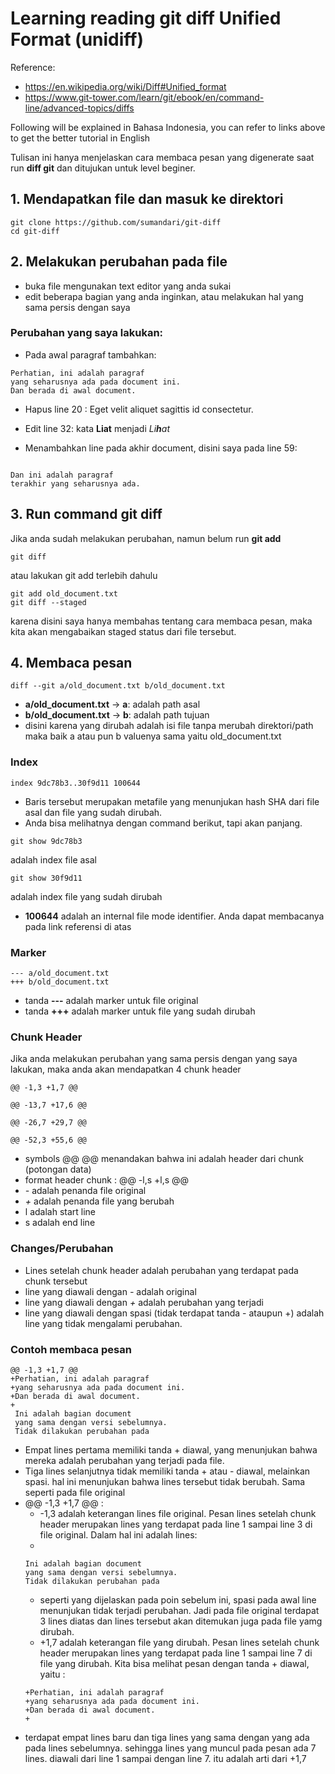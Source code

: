 # Learning reading git diff Unified Format (unidiff)

Reference: 
- https://en.wikipedia.org/wiki/Diff#Unified_format
- https://www.git-tower.com/learn/git/ebook/en/command-line/advanced-topics/diffs

Following will be explained in Bahasa Indonesia, you can refer to links above to get the better tutorial in English

Tulisan ini hanya menjelaskan cara membaca pesan yang digenerate saat run **diff git** dan ditujukan untuk level beginer.

## 1. Mendapatkan file dan masuk ke direktori
```
git clone https://github.com/sumandari/git-diff
cd git-diff
```
## 2. Melakukan perubahan pada file
- buka file mengunakan text editor yang anda sukai
- edit beberapa bagian yang anda inginkan, atau melakukan hal yang sama persis dengan saya
### Perubahan yang saya lakukan:
- Pada awal paragraf tambahkan:
```
Perhatian, ini adalah paragraf
yang seharusnya ada pada document ini.
Dan berada di awal document.
```

- Hapus line 20 : Eget velit aliquet sagittis id consectetur.

- Edit line 32: kata **Liat** menjadi _Li**h**at_

- Menambahkan line pada akhir document, disini saya pada line 59:
```

Dan ini adalah paragraf
terakhir yang seharusnya ada.
```

## 3. Run command git diff
Jika anda sudah melakukan perubahan, namun belum run **git add**
```
git diff
```
atau lakukan git add terlebih dahulu
```
git add old_document.txt
git diff --staged
```
karena disini saya hanya membahas tentang cara membaca pesan, maka kita akan mengabaikan staged status dari file tersebut.


## 4. Membaca pesan
```
diff --git a/old_document.txt b/old_document.txt
```
- **a/old_document.txt** -> **a**: adalah path asal
- **b/old_document.txt** -> **b**: adalah path tujuan
- disini karena yang dirubah adalah isi file tanpa merubah direktori/path maka baik a atau pun b valuenya sama yaitu old_document.txt

### Index
```
index 9dc78b3..30f9d11 100644
```
- Baris tersebut merupakan metafile yang menunjukan hash SHA dari file asal dan file yang sudah dirubah.
- Anda bisa melihatnya dengan command berikut, tapi akan panjang.
```
git show 9dc78b3
```
adalah index file asal
```
git show 30f9d11
```
adalah index file yang sudah dirubah
- **100644** adalah an internal file mode identifier. Anda dapat membacanya pada link referensi di atas

### Marker
```
--- a/old_document.txt
+++ b/old_document.txt
```
- tanda **---** adalah marker untuk file original
- tanda **+++** adalah marker untuk file yang sudah dirubah

### Chunk Header
Jika anda melakukan perubahan yang sama persis dengan yang saya lakukan, maka anda akan mendapatkan 4 chunk header
```
@@ -1,3 +1,7 @@
```
```
@@ -13,7 +17,6 @@
```
```
@@ -26,7 +29,7 @@
```
```
@@ -52,3 +55,6 @@
```
- symbols @@ @@ menandakan bahwa ini adalah header dari chunk (potongan data)
- format header chunk : @@ -l,s +l,s @@
- *-* adalah penanda file original
- *+* adalah penanda file yang berubah
- l adalah start line
- s adalah end line

### Changes/Perubahan
- Lines setelah chunk header adalah perubahan yang terdapat pada chunk tersebut
- line yang diawali dengan *-* adalah original
- line yang diawali dengan *+* adalah perubahan yang terjadi
- line yang diawali dengan spasi (tidak terdapat tanda - ataupun +) adalah line yang tidak mengalami perubahan.

### Contoh membaca pesan
```
@@ -1,3 +1,7 @@
+Perhatian, ini adalah paragraf
+yang seharusnya ada pada document ini.
+Dan berada di awal document.
+
 Ini adalah bagian document
 yang sama dengan versi sebelumnya.
 Tidak dilakukan perubahan pada
```
- Empat lines pertama memiliki tanda + diawal, yang menunjukan bahwa mereka adalah perubahan yang terjadi pada file.
- Tiga lines selanjutnya tidak memiliki tanda + atau - diawal, melainkan spasi. hal ini menunjukan bahwa lines tersebut tidak berubah. Sama seperti pada file original
- @@ -1,3 +1,7 @@ : 
  - -1,3 adalah keterangan lines file original. Pesan lines setelah chunk header merupakan lines yang terdapat pada line 1 sampai line 3 di file original. Dalam hal ini adalah lines:
  - 
  ```
  Ini adalah bagian document
  yang sama dengan versi sebelumnya.
  Tidak dilakukan perubahan pada
  ```
  - seperti yang dijelaskan pada poin sebelum ini, spasi pada awal line menunjukan tidak terjadi perubahan. Jadi pada file original terdapat 3 lines diatas dan lines tersebut akan ditemukan juga pada file yamg dirubah.
  - +1,7 adalah keterangan file yang dirubah. Pesan lines setelah chunk header merupakan lines yang terdapat pada line 1 sampai line 7 di file yang dirubah. Kita bisa melihat pesan dengan tanda + diawal, yaitu :
  ```
  +Perhatian, ini adalah paragraf
  +yang seharusnya ada pada document ini.
  +Dan berada di awal document.
  +
  ```
 - terdapat empat lines baru dan tiga lines yang sama dengan yang ada pada lines sebelumnya. sehingga lines yang muncul pada pesan ada 7 lines. diawali dari line 1 sampai dengan line 7. itu adalah arti dari +1,7

